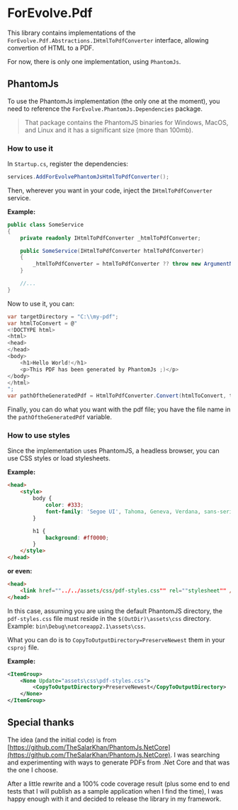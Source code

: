 # ForEvolve.Pdf

This library contains implementations of the `ForEvolve.Pdf.Abstractions.IHtmlToPdfConverter` interface, allowing convertion of HTML to a PDF.

For now, there is only one implementation, using `PhantomJs`.

## PhantomJs

To use the PhantomJs implementation (the only one at the moment), you need to reference the `ForEvolve.PhantomJs.Dependencies` package.

> That package contains the PhantomJS binaries for Windows, MacOS, and Linux and it has a significant size (more than 100mb).

### How to use it

In `Startup.cs`, register the dependencies:

```csharp
services.AddForEvolvePhantomJsHtmlToPdfConverter();
```

Then, wherever you want in your code, inject the `IHtmlToPdfConverter` service.

**Example:**

```csharp
public class SomeService
{
    private readonly IHtmlToPdfConverter _htmlToPdfConverter;

    public SomeService(IHtmlToPdfConverter htmlToPdfConverter)
    {
        _htmlToPdfConverter = htmlToPdfConverter ?? throw new ArgumentNullException(nameof(htmlToPdfConverter));
    }

    //...
}
```

Now to use it, you can:

```csharp
var targetDirectory = "C:\\my-pdf";
var htmlToConvert = @"
<!DOCTYPE html>
<html>
<head>
</head>
<body>
    <h1>Hello World!</h1>
    <p>This PDF has been generated by PhantomJs ;)</p>
</body>
</html>
";
var pathOftheGeneratedPdf = HtmlToPdfConverter.Convert(htmlToConvert, targetDirectory);
```

Finally, you can do what you want with the pdf file; you have the file name in the `pathOftheGeneratedPdf` variable.

### How to use styles

Since the implementation uses PhantomJS, a headless browser, you can use CSS styles or load stylesheets.

**Example:**

```html
<head>
    <style>
        body {
            color: #333;
            font-family: 'Segoe UI', Tahoma, Geneva, Verdana, sans-serif;
        }

        h1 {
            background: #ff0000;
        }
    </style>
</head>
```

**or even:**

```html
<head>
    <link href=""../../assets/css/pdf-styles.css"" rel=""stylesheet"" />
</head>
```

In this case, assuming you are using the default PhantomJS directory, the `pdf-styles.css` file must reside in the `$(OutDir)\assets\css` directory. Example: `bin\Debug\netcoreapp2.1\assets\css`.

What you can do is to `CopyToOutputDirectory=PreserveNewest` them in your `csproj` file.

**Example:**

```xml
<ItemGroup>
    <None Update="assets\css\pdf-styles.css">
        <CopyToOutputDirectory>PreserveNewest</CopyToOutputDirectory>
    </None>
</ItemGroup>
```

## Special thanks

The idea (and the initial code) is from [https://github.com/TheSalarKhan/PhantomJs.NetCore](https://github.com/TheSalarKhan/PhantomJs.NetCore).
I was searching and experimenting with ways to generate PDFs from .Net Core and that was the one I choose.

After a little rewrite and a 100% code coverage result (plus some end to end tests that I will publish as a sample application when I find the time), I was happy enough with it and decided to release the library in my framework.
